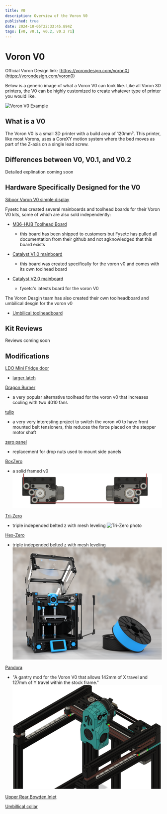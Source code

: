 ```yaml
---
title: V0
description: Overview of the Voron V0
published: true
date: 2024-10-05T22:33:45.894Z
tags: [v0, v0.1, v0.2, v0.2 r1]
---
```


# Voron V0

Official Voron Design link: [https://vorondesign.com/voron0](https://vorondesign.com/voron0)

Below is a generic image of what a Voron V0 can look like. Like all Voron 3D printers, the V0 can be highly customized to create whatever type of printer you would like.

![Voron V0 Example](https://i.redd.it/po0y0d65hzqa1.png)

## What is a V0

The Voron V0 is a small 3D printer with a build area of 120mm³. This printer, like most Vorons, uses a CoreXY motion system where the bed moves as part of the Z-axis on a single lead screw.

## Differences between V0, V0.1, and V0.2

Detailed explination coming soon

## Hardware Specifically Designed for the V0
[Siboor Voron V0 simple display](https://docs.siboor.com/other-products/v0-display-screen)


Fysetc has created several mainboards and toolhead boards for their Voron V0 kits, some of which are also sold independently:

- [M36-HUB Toolhead Board](https://voron3d.wiki/en/configuration/toolhead-board/fysetc-M36)
    - this board has been shipped to customers but Fysetc has pulled all documentation from their github and not agknowledged that this board exists

- [Catalyst V1.0 mainboard](https://github.com/FYSETC/FYSETC-Voron-0.2-Pro/blob/main/0.2%20R1/Fysetc%20Voron%20V0.2%20R1%20umbilical%20Wiring.pdf)
    - this board was created specifically for the voron v0 and comes with its own toolhead board

- [Catalyst V2.0 mainboard](https://github.com/FYSETC/Catalyst_Kit_V2.0)
    - fysetc's latests board for the voron V0

The Voron Desgin team has also created their own toolheadboard and umbilical desgin for the voron v0

- [Umbilical toolheadboard](https://github.com/VoronDesign/Voron-Hardware/blob/master/V0-Umbilical/README.md)

## Kit Reviews

Reviews coming soon
## Modifications

[LDO Mini Fridge door](https://github.com/TheVoronModder/MiniFridge)
- [larger latch](https://www.printables.com/model/1097609-voron-02-mini-fridge-ldo-formbot-inner-door-latch/comments)

[Dragon Burner](https://github.com/chirpy2605/voron/tree/main/V0/Dragon_Burner)
 - a very popular alternative toolhead for the voron v0 that increases cooling with two 4010 fans

[tulip](https://github.com/Amekyras/tulip/tree/main)
 - a very very interesting project to switch the voron v0 to have front mounted belt tensioners, this reduces the force placed on the stepper motor shaft

[zero panel](https://github.com/zruncho3d/ZeroPanels)
 - replacement for drop nuts used to mount side panels

[BoxZero](https://github.com/zruncho3d/BoxZero)
- a solid framed v0
![BoxZero photo](https://github.com/zruncho3d/BoxZero/raw/main/Renders/belt_rear_flat.png)

[Tri-Zero](https://github.com/zruncho3d/tri-zero)
- triple independed belted z with mesh leveling
![Tri-Zero photo](https://github.com/zruncho3d/tri-zero/raw/main/Renders/alpha-6/iso-red.png)

[Hex-Zero](https://github.com/Alexander-T-Moss/Hex-Zero)
- triple independed belted z with mesh leveling
![Hex-Zero photo](https://github.com/Alexander-T-Moss/Hex-Zero/raw/main/Images/Renders/Hex-Zero_Cover_Render.png)

[Pandora](https://github.com/MasturMynd/Pandora)
- "A gantry mod for the Voron V0 that allows 142mm of X travel and 127mm of Y travel within the stock frame."
![Pandora github photo](https://github.com/MasturMynd/Pandora/raw/main/Images/Pandora_Complete_Gantry.png)

[Upper Rear Bowden Inlet](https://github.com/MapleLeafMakers/V0_Upper_Rear_Bowden_Inlet)

[Umbillical collar](https://github.com/MapleLeafMakers/V0_Umbilical_Collar)

